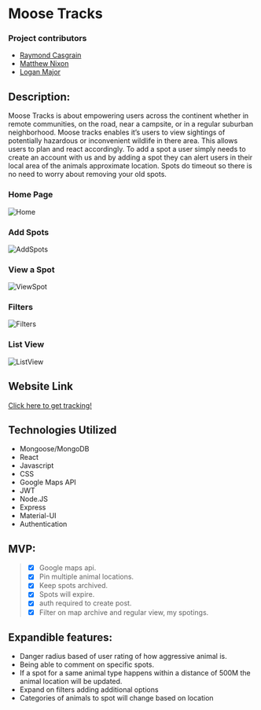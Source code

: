# Moose Tracks
### Project contributors
* [Raymond Casgrain](https://github.com/Raymond2200)
* [Matthew Nixon](https://github.com/mdpnixon)
* [Logan Major](https://github.com/logan858)

## Description:
Moose Tracks is about empowering users across the continent whether in remote communities, on the road, near a campsite, or in a regular suburban neighborhood. Moose tracks enables it’s users to view sightings of potentially hazardous or inconvenient wildlife in there area. This allows users to plan and react accordingly. To add a spot a user simply needs to create an account with us and by adding a spot they can alert users in their local area of the animals approximate location. Spots do timeout so there is no need to worry about removing your old spots. 


### Home Page
![Home](https://github.com/Raymond2200/WildLifeSpotter/blob/main/images/Home-map.PNG)
### Add Spots
![AddSpots](https://github.com/Raymond2200/WildLifeSpotter/blob/main/images/Add-Spot.PNG)
### View a Spot
![ViewSpot](https://github.com/Raymond2200/WildLifeSpotter/blob/main/images/See-a-Spot.PNG)
### Filters
![Filters](https://github.com/Raymond2200/WildLifeSpotter/blob/main/images/Filter-page.PNG)
### List View
![ListView](https://github.com/Raymond2200/WildLifeSpotter/blob/main/images/Capture.PNG)


## Website Link
[Click here to get tracking!](https://moosetracks.herokuapp.com)

## Technologies Utilized
* Mongoose/MongoDB
* React
* Javascript
* CSS
* Google Maps API
* JWT
* Node.JS
* Express
* Material-UI
* Authentication


## MVP:
> * [x] Google maps api.
> * [x] Pin multiple animal locations.
> * [x] Keep spots archived.
> * [x] Spots will expire.
> * [x] auth required to create post.
> * [x] Filter on map archive and regular view, my spotings.



## Expandible features:
* Danger radius based of user rating of how aggressive animal is.
* Being able to comment on specific spots.
* If a spot for a same animal type happens within a distance of 500M the animal location will be updated.
* Expand on filters adding additional options
* Categories of animals to spot will change based on location


